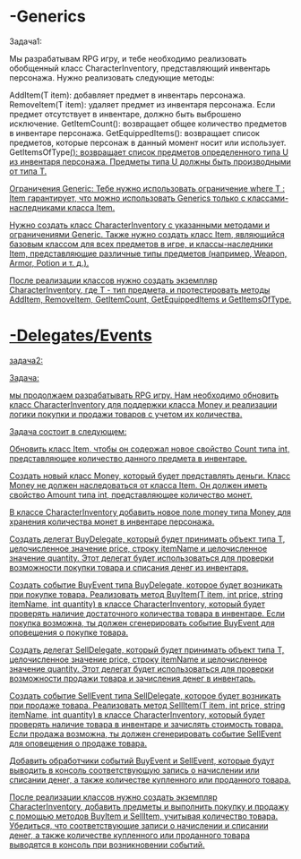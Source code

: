 # -Generics
Задача1:
 
Мы разрабатывам RPG игру, и тебе необходимо реализовать обобщенный класс CharacterInventory<T>, представляющий инвентарь персонажа. Нужно реализовать следующие методы:

AddItem(T item): добавляет предмет в инвентарь персонажа.
RemoveItem(T item): удаляет предмет из инвентаря персонажа. Если предмет отсутствует в инвентаре, должно быть выброшено исключение.
GetItemCount(): возвращает общее количество предметов в инвентаре персонажа.
GetEquippedItems(): возвращает список предметов, которые персонаж в данный момент носит или использует.
GetItemsOfType<U>(): возвращает список предметов определенного типа U из инвентаря персонажа. Предметы типа U должны быть производными от типа T.

Ограничения Generic:
Тебе нужно использовать ограничение where T : Item гарантирует, что можно использовать Generics только с классами-наследниками класса Item.

Нужно создать класс CharacterInventory<T> с указанными методами и ограничениями Generic.
Также нужно создать класс Item, являющийся базовым классом для всех предметов в игре, и классы-наследники Item, представляющие различные типы предметов (например, Weapon, Armor, Potion и т. д.).

После реализации классов нужно создать экземпляр CharacterInventory<T>, где T - тип предмета, и протестировать методы AddItem, RemoveItem, GetItemCount, GetEquippedItems и GetItemsOfType.

# -Delegates/Events
задача2: 

Задача:


мы продолжаем разрабатывать RPG игру.
Нам необходимо обновить класс CharacterInventory<T> для поддержки класса Money и реализации логики покупки и продажи товаров с учетом их количества.

Задача состоит в следующем:

Обновить класс Item, чтобы он содержал новое свойство Count типа int, представляющее количество данного предмета в инвентаре.

Создать новый класс Money, который будет представлять деньги. Класс Money не должен наследоваться от класса Item. Он должен иметь свойство Amount типа int, представляющее количество монет.

В классе CharacterInventory<T> добавить новое поле money типа Money для хранения количества монет в инвентаре персонажа.

Создать делегат BuyDelegate, который будет принимать объект типа T, целочисленное значение price, строку itemName и целочисленное значение quantity.
Этот делегат будет использоваться для проверки возможности покупки товара и списания денег из инвентаря.

Создать событие BuyEvent типа BuyDelegate, которое будет возникать при покупке товара.
Реализовать метод BuyItem(T item, int price, string itemName, int quantity) в классе CharacterInventory<T>, который будет проверять наличие достаточного количества товара в инвентаре.
Если покупка возможна, ты должен сгенерировать событие BuyEvent для оповещения о покупке товара.

Создать делегат SellDelegate, который будет принимать объект типа T, целочисленное значение price, строку itemName и целочисленное значение quantity.
Этот делегат будет использоваться для проверки возможности продажи товара и зачисления денег в инвентарь.

Создать событие SellEvent типа SellDelegate, которое будет возникать при продаже товара.
Реализовать метод SellItem(T item, int price, string itemName, int quantity) в классе CharacterInventory<T>, который будет проверять наличие товара в инвентаре и зачислять стоимость товара.
Если продажа возможна, ты должен сгенерировать событие SellEvent для оповещения о продаже товара.

Добавить обработчики событий BuyEvent и SellEvent, которые будут выводить в консоль соответствующую запись о начислении или списании денег, а также количестве купленного или проданного товара.

После реализации классов нужно создать экземпляр CharacterInventory<T>, добавить предметы и выполнить покупку и продажу с помощью методов BuyItem и SellItem, учитывая количество товара.
Убедиться, что соответствующие записи о начислении и списании денег, а также количестве купленного или проданного товара выводятся в консоль при возникновении событий.
